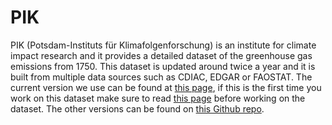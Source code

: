 # PIK

PIK (Potsdam-Instituts für Klimafolgenforschung) is an institute for climate impact research 
and it provides a detailed dataset of the greenhouse gas emissions from 1750. This dataset is
updated around twice a year and it is built from multiple data sources such as CDIAC, EDGAR or
FAOSTAT. The current version we use can be found at [this page](https://zenodo.org/records/10006301), 
if this is the first time you work on this dataset make sure to read 
[this page](https://zenodo.org/records/10006301) before working on the dataset. The other versions 
can be found on [this Github repo](https://github.com/JGuetschow/PRIMAP-hist).